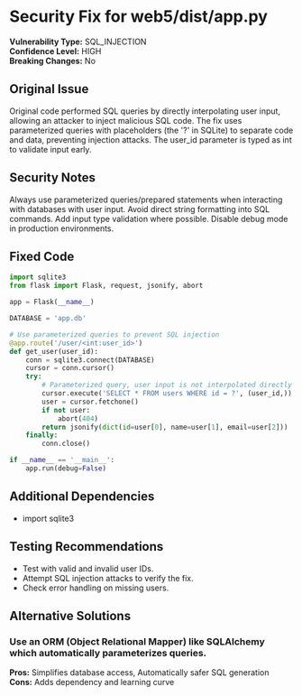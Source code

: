 # Security Fix for web5/dist/app.py

**Vulnerability Type:** SQL_INJECTION  
**Confidence Level:** HIGH  
**Breaking Changes:** No

## Original Issue
Original code performed SQL queries by directly interpolating user input, allowing an attacker to inject malicious SQL code. The fix uses parameterized queries with placeholders (the '?' in SQLite) to separate code and data, preventing injection attacks. The user_id parameter is typed as int to validate input early.

## Security Notes
Always use parameterized queries/prepared statements when interacting with databases with user input. Avoid direct string formatting into SQL commands. Add input type validation where possible. Disable debug mode in production environments.

## Fixed Code
```py
import sqlite3
from flask import Flask, request, jsonify, abort

app = Flask(__name__)

DATABASE = 'app.db'

# Use parameterized queries to prevent SQL injection
@app.route('/user/<int:user_id>')
def get_user(user_id):
    conn = sqlite3.connect(DATABASE)
    cursor = conn.cursor()
    try:
        # Parameterized query, user input is not interpolated directly
        cursor.execute('SELECT * FROM users WHERE id = ?', (user_id,))
        user = cursor.fetchone()
        if not user:
            abort(404)
        return jsonify(dict(id=user[0], name=user[1], email=user[2]))
    finally:
        conn.close()

if __name__ == '__main__':
    app.run(debug=False)

```

## Additional Dependencies
- import sqlite3

## Testing Recommendations
- Test with valid and invalid user IDs.
- Attempt SQL injection attacks to verify the fix.
- Check error handling on missing users.

## Alternative Solutions

### Use an ORM (Object Relational Mapper) like SQLAlchemy which automatically parameterizes queries.
**Pros:** Simplifies database access, Automatically safer SQL generation
**Cons:** Adds dependency and learning curve

